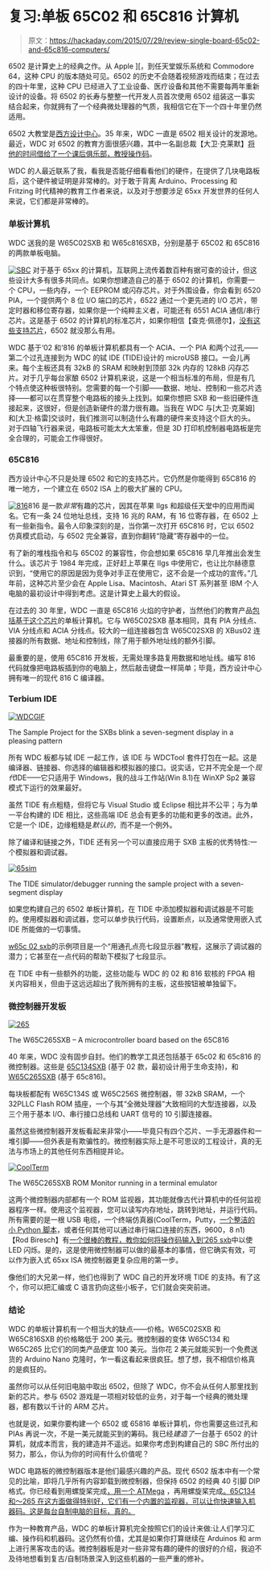 # 复习:单板 65C02 和 65C816 计算机

> 原文：<https://hackaday.com/2015/07/29/review-single-board-65c02-and-65c816-computers/>

6502 是计算史上的经典之作。从 Apple ][，到任天堂娱乐系统和 Commodore 64，这种 CPU 的版本随处可见。6502 的历史不会随着视频游戏而结束；在过去的四十年里，这种 CPU 已经进入了工业设备、医疗设备和其他不需要每两年重新设计的设备。将 6502 的长寿与整整一代开发人员首次使用 6502 组装这一事实结合起来，你就拥有了一个经典微处理器的气质，我相信它在下一个四十年里仍然适用。

6502 大教堂是[西方设计中心](http://www.westerndesigncenter.com/wdc/)。35 年来，WDC 一直是 6502 相关设计的发源地。最近，WDC 对 6502 的教育方面很感兴趣，其中一名副总裁【大卫·克莱默】[将他的时间借给了一个课后俱乐部，教授操作码](http://www.durangoherald.com/article/20150331/NEWS05/150339921/Park-Elementary-kids-go-high-tech-#)。

WDC 的人最近联系了我，看我是否能仔细看看他们的硬件，在提供了几块电路板后，这个硬件被证明是非常棒的。对于敢于背离 Arduino、Processing 和 Fritzing 时代精神的教育工作者来说，以及对于想要涉足 65xx 开发世界的任何人来说，它们都是非常棒的。

### 单板计算机

WDC 送我的是 W65C02SXB 和 W65c816SXB，分别是基于 65C02 和 65C816 的两款单板电脑。

[![SBC](img/325b3d5249769f319c18e1444a4e8407.png)](https://hackaday.com/wp-content/uploads/2015/07/sbc.png) 对于基于 65xx 的计算机，互联网上流传着数百种有据可查的设计，但这些设计大多有很多共同点。如果你想建造自己的基于 6502 的计算机，你需要一个 CPU，一些内存，一个 EEPROM 或闪存芯片。对于外围设备，你会看到 6520 PIA，一个提供两个 8 位 I/O 端口的芯片，6522 通过一个更先进的 I/O 芯片，带定时器和移位寄存器，如果你是一个纯粹主义者，可能还有 6551 ACIA 通信/串行芯片。这是基于 6502 的计算机的标准芯片，如果你相信【查克·佩德尔】，[没有这些支持芯片](http://www.theamphour.com/241-an-interview-with-chuck-peddle-charismatic-chipmaking-coryphaeus/)，6502 就没那么有用。

WDC 基于‘02 和‘816 的单板计算机都具有一个 ACIA、一个 PIA 和两个过孔——第二个过孔连接到为 WDC 的铽 IDE (TIDE)设计的 microUSB 接口。一会儿再来。每个主板还具有 32kB 的 SRAM 和映射到顶部 32k 内存的 128kB 闪存芯片。对于几乎每台家酿 6502 计算机来说，这是一个相当标准的布局，但是有几个特点使这种板很特别。您需要的每一个引脚——数据、地址、控制和一些芯片选择——都可以在贯穿整个电路板的接头上找到。如果你想把 SXB 和一些旧硬件连接起来，这很好，但是创造新硬件的潜力很有趣。当我在 WDC 与[大卫·克莱姆]和[大卫·格雷]交谈时，我们推测可以制造什么有趣的硬件来支持这个巨大的头。对于四轴飞行器来说，电路板可能太大太笨重，但是 3D 打印机控制器电路板是完全合理的，可能会工作得很好。

### 65C816

西方设计中心不只是处理 6502 和它的支持芯片。它仍然是你能得到 65C816 的唯一地方，一个建立在 6502 ISA 上的极大扩展的 CPU。

[![816](img/2d8b04d89587ca694d644320e9ce710c.png)](https://hackaday.com/wp-content/uploads/2015/07/816.png)816 是一款*非常*有趣的芯片，因其在苹果 IIgs 和超级任天堂中的应用而闻名。它有一条 24 位地址总线，支持 16 兆的 RAM，有 16 位寄存器，在 6502 上有一些新指令。最令人印象深刻的是，当你第一次打开 65C816 时，它以 6502 仿真模式启动，与 6502 完全兼容，直到你翻转“隐藏”寄存器中的一位。

有了新的堆栈指令和与 65C02 的兼容性，你会想如果 65C816 早几年推出会发生什么。该芯片于 1984 年完成，正好赶上苹果在 IIgs 中使用它，也让比尔赫德意识到，“使用它的原因是因为竞争对手正在使用它，这不会是一个成功的宣传。”几年前，这种芯片至少会在 Apple Lisa、Macintosh、Atari ST 系列甚至 IBM 个人电脑的最初设计中得到考虑。这是计算史上最大的假设。

在过去的 30 年里，WDC 一直是 65C816 火焰的守护者，当然他们的教育产品[包括基于这个芯片](http://wdc65xx.com/boards/w65c816sxb-engineering-development-system/)的单板计算机。它与 W65C02SXB 基本相同，具有 PIA 分线点、VIA 分线点和 ACIA 分线点。较大的一组连接器包含 W65C02SXB 的 XBus02 连接器的所有数据、地址和控制线，除了用于额外地址线的额外引脚。

最重要的是，使用 65C816 开发板，无需处理多路复用数据和地址线。编写 816 代码就像把电路板插到你的电脑上，然后敲击键盘一样简单；毕竟，西方设计中心拥有唯一的现代 816 C 编译器。

### Terbium IDE

[![WDCGIF](img/5293702a34fa8abc75418171f33cd2c5.png)](https://hackaday.com/wp-content/uploads/2015/07/wdcgif.gif)

The Sample Project for the SXBs blink a seven-segment display in a pleasing pattern

所有 WDC 板都与铽 IDE 一起工作，该 IDE 与 WDCTool 套件打包在一起。这是编译器、链接器、你选择的编辑器和模拟器的接口。说实话，它并不完全是一个*现代*IDE——它只适用于 Windows，我的战斗工作站(Win 8.1)在 WinXP Sp2 兼容模式下运行的效果最好。

虽然 TIDE 有点粗糙，但将它与 Visual Studio 或 Eclipse 相比并不公平；与为单一平台构建的 IDE 相比，这些高端 IDE 总会有更多的功能和更多的改进。此外，它是一个 IDE，边缘粗糙是*默认的*，而不是一个例外。

除了编译和链接之外，TIDE 还有另一个可以直接应用于 SXB 主板的优秀特性:一个模拟器和调试器。

[![65sim](img/a1f86b12391d817930df0cbaed890e70.png)](https://hackaday.com/wp-content/uploads/2015/07/65sim.png)

The TIDE simulator/debugger running the sample project with a seven-segment display

如果您构建自己的 6502 单板计算机，在 TIDE 中添加模拟器和调试器是不可能的。使用模拟器和调试器，您可以单步执行代码，设置断点，以及通常使用嵌入式 IDE 所能做的一切事情。

[w65c 02 sxb](https://github.com/WesternDesignCenter/W65C02SXB-Demo7Seg)的示例项目是一个“用通孔点亮七段显示器”教程，这展示了调试器的潜力；它甚至在一点代码的帮助下模拟了七段显示。

在 TIDE 中有一些额外的功能，这些功能与 WDC 的 02 和 816 软核的 FPGA 相关内容相关，但由于这远远超出了我所拥有的主板，这些按钮被单独留下。

### 微控制器开发板

[![265](img/a7384f26d5cd86bf45e242362038121c.png)](https://hackaday.com/wp-content/uploads/2015/07/2651.png)

The W65C265SXB – A microcontroller board based on the 65C816

40 年来，WDC 没有固步自封。他们的教学工具还包括基于 65c02 和 65c816 的微控制器。这些是 [65C134SXB](http://wdc65xx.com/boards/w65c134sxb-engineering-development-system/) (基于 02 款，最初设计用于生命支持)，和 [W65C265SXB](http://wdc65xx.com/65xx-store/sxb-boards/w65c265sxb-engineering-development-system/) (基于 65c816)。

每块板都配有 W65C134S 或 W65C256S 微控制器，带 32kB SRAM，一个 32PLLC Flash ROM 插座，一个与其“全微处理器”大致相同的大型连接器，以及三个用于基本 I/O、串行接口总线和 UART 信号的 10 引脚连接器。

虽然这些微控制器开发板看起来非常小——毕竟只有四个芯片、一手无源器件和一堆引脚——但外表是有欺骗性的。微控制器实际上是不可思议的工程设计，真的无法与市场上的其他任何东西相提并论。

[![CoolTerm](img/df5f4b76bff9e97ad5b77f7683f69fc7.png)](https://hackaday.com/wp-content/uploads/2015/07/coolterm.png)

The W65C265SXB ROM Monitor running in a terminal emulator

这两个微控制器内部都有一个 ROM 监视器，其功能就像古代计算机中的任何监视器程序一样。使用这个监视器，您可以读写内存地址，跳转到地址，并运行代码。所有需要的是一根 USB 电缆，一个终端仿真器(CoolTerm，Putty，[一个整洁的小 Python 脚本](https://github.com/WesternDesignCenter/TerminalPython)，或者任何其他可以通过串行端口连接的东西，9600，8 n1)【Rod Biresch】有[一个很棒的教程，教你如何将操作码输入到‘265 sxb](https://rodbiresch.wordpress.com/2015/06/30/blink-the-led-hello-world/)中以使 LED 闪烁。是的，这是使用微控制器可以做的最基本的事情，但它确实有效，可以作为嵌入式 65xx ISA 微控制器更复杂应用的第一步。

像他们的大兄弟一样，他们也得到了 WDC 自己的开发环境 TIDE 的支持。有了这个，你可以把汇编或 C 语言扔向这些小板子，它们就会突突前进。

### 结论

WDC 的单板计算机有一个相当大的缺点——价格。W65C02SXB 和 W65C816SXB 的价格略低于 200 美元。微控制器的变体 W65C134 和 W65C265 比它们的同类产品便宜 100 美元。当你花 2 美元就能买到一个免费送货的 Arduino Nano 克隆时，乍一看这看起来很疯狂。想了想，我不相信价格真的是疯狂的。

虽然你可以从任何旧电脑中取出 6502，但除了 WDC，你不会从任何人那里找到新的芯片。参与 6502 游戏是一项相对较低的业务，对于每一个经典的微处理器，都有数以千计的 ARM 芯片。

也就是说，如果你要构建一个 6502 或 65816 单板计算机，你也需要这些过孔和 PIAs 再说一次，不是一美元就能买到的筹码。我已经*建造了*一台基于 6502 的计算机，就成本而言，我的建造并不遥远。如果你考虑到构建自己的 SBC 所付出的努力，那么，你认为你的时间有什么价值呢？

WDC 电路板的微控制器版本是他们最感兴趣的产品。现代 6502 版本中有一个常见的比喻，即将几乎所有内容卸载到微控制器，但保持 6502 的经典 40 引脚 DIP 格式。你已经看到用螺旋桨完成[，用](https://hackaday.io/project/3620-l-star-minimal-propeller6502-computer)[一个 ATMega](http://hackaday.com/2013/10/21/the-most-minimal-homebrew-computer/) ，再用螺旋桨完成[。65C134 和～265 在这方面做得特别好，它们有一个内置的监视器，可以让你快速输入机器码。这是每台自制电脑的目标，真的。](http://hackaday.com/2014/06/01/propeddle-the-software-defined-6502/)

作为一种教育产品，WDC 的单板计算机完全按照它们的设计来做:让人们学习汇编、操作码和机器码。这仍然有价值，尤其是如果你打算继续在 Arduinos 和 arm 上进行黑客攻击的话。微控制器板是对一些非常有趣的硬件的很好的介绍，我迫不及待地想看到复古/自制场景深入到这些机器的一些严重的修补。